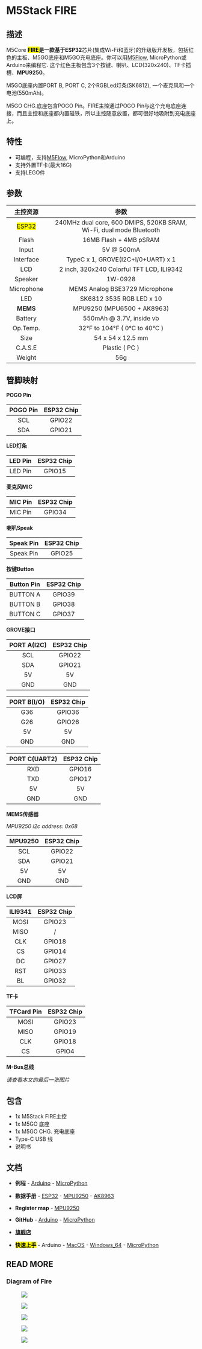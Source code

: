 # M5Stack FIRE

## 描述

M5Core **<mark>FIRE</mark>**是一款基于**ESP32**芯片(集成Wi-Fi和蓝牙)的升级版开发板，包括红色的主板、M5GO底座和M5GO充电底座。你可以用[M5Flow](http://flow.m5stack.com), MicroPython或Arduino来编程它. 这个红色主板包含3个按键、喇叭、LCD(320x240)、TF卡插槽、**MPU9250**。

M5GO底座内置PORT B, PORT C, 2个RGBLed灯条(SK6812), 一个麦克风和一个电池(550mAh)。

M5GO CHG.底座包含POGO Pin。FIRE主控通过POGO Pin与这个充电底座连接，而且主控和底座都内置磁铁，所以主控随意放置，都可很好地吸附到充电底座上。

## 特性

-  可编程，支持[M5Flow](http://flow.m5stack.com), MicroPython和Arduino
-  支持外置TF卡(最大16G)
-  支持LEGO件

## 参数

| 主控资源        | 参数      |
| :----------:  |:------------: |
| <mark>ESP32</mark>         | 240MHz dual core, 600 DMIPS, 520KB SRAM, Wi-Fi, dual mode Bluetooth         |
| Flash          | 16MB Flash + 4MB pSRAM |
| Input          | 5V @ 500mA             |
| Interface          | TypeC x 1, GROVE(I2C+I/0+UART) x 1            |
| LCD          | 2 inch, 320x240 Colorful TFT LCD, ILI9342            |
| Speaker          | 1W-0928            |
| Microphone          | MEMS Analog BSE3729 Microphone            |
| LED          | SK6812 3535 RGB LED x 10            |
| **MEMS**          | MPU9250 (MPU6500 + AK8963)     |
| Battery          | 550mAh @ 3.7V, inside  vb       |
| Op.Temp.          | 32°F to 104°F ( 0°C to 40°C )  |
| Size          | 54 x 54 x 12.5 mm            |
| C.A.S.E          | Plastic ( PC )            |
| Weight          | 56g            |

## 管脚映射

**POGO Pin**

| POGO Pin       | ESP32 Chip    |
| :----------:  |:------------: |
| SCL           | GPIO22        |
| SDA           | GPIO21        |

**LED灯条**

| LED Pin       | ESP32 Chip    |
| :----------:  |:------------: |
| LED Pin           | GPIO15        |

**麦克风MIC**

| MIC Pin       | ESP32 Chip    |
| :----------:  |:------------: |
| MIC Pin           | GPIO34        |

**喇叭Speak**

| Speak Pin        | ESP32 Chip      |
| :----------:  |:------------: |
| Speak Pin        | GPIO25         |

**按键Button**

| Button Pin        | ESP32 Chip      |
| :----------:  |:------------: |
| BUTTON A        | GPIO39         |
| BUTTON B          | GPIO38            |
| BUTTON C          | GPIO37            |

**GROVE接口**

| PORT A(I2C)       | ESP32 Chip    |
| :----------:  |:------------: |
| SCL           | GPIO22        |
| SDA           | GPIO21        |
| 5V            | 5V            |
| GND           | GND           |

| PORT B(I/O)       | ESP32 Chip    |
| :----------:  |:------------: |
| G36           | GPIO36        |
| G26           | GPIO26        |
| 5V            | 5V            |
| GND           | GND           |

| PORT C(UART2)       | ESP32 Chip    |
| :----------:  |:------------: |
| RXD           | GPIO16        |
| TXD           | GPIO17        |
| 5V            | 5V            |
| GND           | GND           |

**MEMS传感器**

*MPU9250 i2c address: 0x68*

| MPU9250      | ESP32 Chip    |
| :----------:  |:------------: |
| SCL           | GPIO22        |
| SDA           | GPIO21        |
| 5V            | 5V            |
| GND           | GND           |

**LCD屏**

| ILI9341       | ESP32 Chip      |
| :----------:  |:------------: |
| MOSI        | GPIO23         |
| MISO          | /            |
| CLK          | GPIO18            |
| CS          | GPIO14            |
| DC          | GPIO27            |
| RST          | GPIO33            |
| BL          | GPIO32            |

**TF卡**

| TFCard Pin      | ESP32 Chip      |
| :----------:  |:------------: |
| MOSI        | GPIO23         |
| MISO          | GPIO19            |
| CLK          | GPIO18            |
| CS          | GPIO4            |

**M-Bus总线**

*请查看本文的最后一张图片*

## 包含

-  1x M5Stack FIRE主控
-  1x M5GO 底座
-  1x M5GO CHG. 充电底座
-  Type-C USB 线
-  说明书

## 文档

-  **例程** - [Arduino](https://github.com/m5stack/M5Stack/tree/master/examples) - [MicroPython](https://github.com/m5stack/M5GO/tree/master/examples)

-  **数据手册** - [ESP32](https://www.espressif.com/sites/default/files/documentation/esp32_datasheet_cn.pdf) - [MPU9250](http://www.invensense.com/wp-content/uploads/2015/02/PS-MPU-9250A-01-v1.1.pdf) - [AK8963](https://www.akm.com/akm/en/file/datasheet/AK8963C.pdf)

-  **Register map** - [MPU9250](https://www.invensense.com/wp-content/uploads/2015/02/RM-MPU-9250A-00-v1.6.pdf)

-  **GitHub** - [Arduino](https://github.com/m5stack/M5Stack) - [MicroPython](https://github.com/m5stack/M5GO)

- **[旗舰店](https://www.aliexpress.com/store/product/M5Stack-NEW-PSRAM-2-0-FIRE-IoT-Kit-Dual-Core-ESP32-16M-FLash-4M-PSRAM-Development/3226069_32847906756.html?spm=2114.12010615.8148356.10.1c93724d7cJ5rG.html)**

-  **<mark>快速上手</mark>** - Arduino - [MacOS](zh_CN/quick_start/m5core/m5stack_core_get_started_Arduino_MacOS) - [Windows_64](zh_CN/quick_start/m5core/m5stack_core_get_started_Arduino_Windows) - [MicroPython](zh_CN/quick_start/m5core/m5stack_core_get_started_MicroPython)

## READ MORE

### Diagram of Fire

<figure>
    <img src="assets/img/product_pics/core/fire/product_pic_fire.jpg">
</figure>

<figure>
    <img src="assets/img/product_pics/core/fire/simple_sch_just_for_fire.jpg">
</figure>

<figure>
    <img src="assets/img/product_pics/core/fire/interface_fire.jpg">
</figure>

<figure>
    <img src="assets/img/product_pics/core/fire/m5_fire_01.jpg">
</figure>

<figure>
    <img src="assets/img/product_pics/core/fire/m5_fire_02.jpg">
</figure>